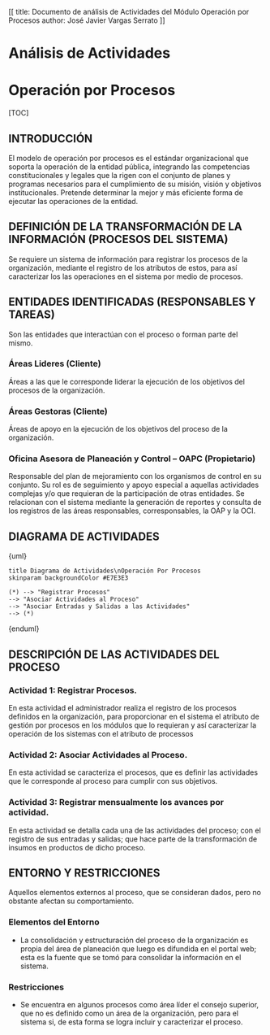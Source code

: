 [[
title: Documento de análisis de Actividades del Módulo Operación por Procesos
author: José Javier Vargas Serrato
]]

Análisis de Actividades
=======================

Operación por Procesos
==========================

[TOC]

INTRODUCCIÓN
------------

El modelo de operación por procesos es el estándar
organizacional que soporta la operación de la
entidad pública, integrando las competencias constitucionales y legales que la rigen con el conjunto de
planes y programas necesarios para el cumplimiento
de su misión, visión y objetivos institucionales.
Pretende determinar la mejor y más eficiente forma
de ejecutar las operaciones de la entidad.

DEFINICIÓN DE LA TRANSFORMACIÓN DE LA INFORMACIÓN (PROCESOS DEL SISTEMA)
----------------------

Se requiere un sistema de información para registrar los procesos de la organización, mediante el registro de los atributos de estos, para así caracterizar los las operaciones en el sistema por medio de procesos.

ENTIDADES IDENTIFICADAS (RESPONSABLES Y TAREAS)
-----------------------------------------------

Son las entidades que interactúan con el proceso o forman parte del mismo.

### Áreas Lideres (Cliente)
Áreas a las que le corresponde liderar la ejecución de los objetivos del procesos de la organización.

### Áreas Gestoras (Cliente)
Áreas de apoyo en la ejecución de los objetivos del proceso de la organización.

### Oficina Asesora de Planeación y Control – OAPC (Propietario)
Responsable del plan de mejoramiento con los organismos de control en su conjunto. Su rol es de seguimiento y apoyo especial a aquellas actividades complejas y/o que requieran de la participación de otras entidades. Se relacionan con el sistema mediante la generación de reportes y consulta de los registros de las áreas responsables, corresponsables, la OAP y la OCI.

DIAGRAMA DE ACTIVIDADES
-----------------------
{uml}

	title Diagrama de Actividades\nOperación Por Procesos
	skinparam backgroundColor #E7E3E3

	(*) --> "Registrar Procesos"
	--> "Asociar Actividades al Proceso"
	--> "Asociar Entradas y Salidas a las Actividades"
	--> (*)
{enduml}

DESCRIPCIÓN DE LAS ACTIVIDADES DEL PROCESO
------------------------------------------
### Actividad 1: Registrar Procesos.

En esta actividad el administrador realiza el registro de los procesos definidos en la organización, para proporcionar en el sistema el atributo de gestión por procesos en los módulos que lo requieran y así caracterizar la operación de los sistemas con el atributo de processos

### Actividad 2: Asociar Actividades al Proceso.

En esta actividad se caracteriza el procesos, que es definir las actividades que le corresponde al proceso para cumplir con sus objetivos.


### Actividad 3: Registrar mensualmente los avances por actividad.

En esta actividad se detalla cada una de las actividades del proceso; con el registro de sus entradas y salidas; que hace parte de la transformación de insumos en productos de dicho proceso.

ENTORNO Y RESTRICCIONES
-----------------------

Aquellos elementos externos al proceso, que se consideran dados, pero no obstante afectan su comportamiento.

### Elementos del Entorno

- La consolidación y estructuración del proceso de la organización es propia del área de planeación que luego es difundida en el portal web; esta es la fuente que se tomó para consolidar la información en el sistema.

### Restricciones

- Se encuentra en algunos procesos como área líder el consejo superior, que no es definido como un área de la organización, pero para el sistema si, de esta forma se logra incluir y caracterizar el proceso.
